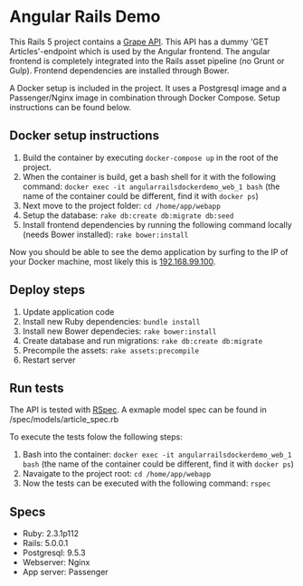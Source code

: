 # Angular Rails Demo

This Rails 5 project contains a [Grape API](https://github.com/ruby-grape/grape). This API has a dummy 'GET Articles'-endpoint which is used by the Angular frontend. The angular frontend is completely integrated into the Rails asset pipeline (no Grunt or Gulp). Frontend dependencies are installed through Bower.

A Docker setup is included in the project. It uses a Postgresql image and a Passenger/Nginx image in combination through Docker Compose. Setup instructions can be found below. 

## Docker setup instructions

1. Build the container by executing `docker-compose up` in the root of the project.
2. When the container is build, get a bash shell for it with the following command: `docker exec -it angularrailsdockerdemo_web_1 bash` (the name of the container could be different, find it with `docker ps`)
3. Next move to the project folder: `cd /home/app/webapp`
4. Setup the database: `rake db:create db:migrate db:seed`
5. Install frontend dependencies by running the following command locally (needs Bower installed): `rake bower:install`

Now you should be able to see the demo application by surfing to the IP of your Docker machine, most likely this is [192.168.99.100](http://192.168.99.100).

## Deploy steps
1. Update application code
2. Install new Ruby dependencies: `bundle install`
3. Install new Bower dependecies: `rake bower:install`
4. Create database and run migrations: `rake db:create db:migrate`
5. Precompile the assets: `rake assets:precompile`
6. Restart server


## Run tests

The API is tested with [RSpec](http://rspec.info/). A exmaple model spec can be found in /spec/models/article_spec.rb

To execute the tests folow the following steps:

1. Bash into the container: `docker exec -it angularrailsdockerdemo_web_1 bash` (the name of the container could be different, find it with `docker ps`)
2. Navaigate to the project root: `cd /home/app/webapp`
3. Now the tests can be executed with the following command: `rspec`

## Specs

* Ruby: 2.3.1p112
* Rails: 5.0.0.1
* Postgresql: 9.5.3
* Webserver: Nginx
* App server: Passenger





